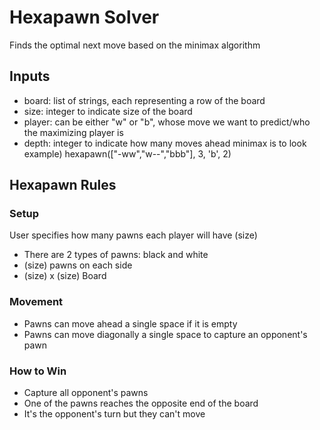 # Hexapawn Solver
Finds the optimal next move based on the minimax algorithm

## Inputs
- board: list of strings, each representing a row of the board
- size: integer to indicate size of the board
- player: can be either "w" or "b", whose move we want to predict/who the maximizing player is
- depth: integer to indicate how many moves ahead minimax is to look
example) hexapawn(["-ww","w--","bbb"], 3, 'b', 2)

## Hexapawn Rules 
### Setup
User specifies how many pawns each player will have (size)
- There are 2 types of pawns: black and white 
- (size) pawns on each side 
- (size) x (size) Board 

### Movement 
- Pawns can move ahead a single space if it is empty 
- Pawns can move diagonally a single space to capture an opponent's pawn 

### How to Win 
- Capture all opponent's pawns 
- One of the pawns reaches the opposite end of the board
- It's the opponent's turn but they can't move 
